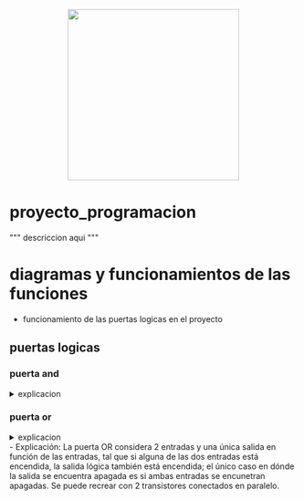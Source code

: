 <div align='center'>
<figure> <img src="https://res.cloudinary.com/dm0p2ljin/image/upload/v1714416338/error-418_dtb3ak.png" alt="" width="300" height="auto"/></br>
<figcaption><b></b></figcaption></figure>
</div>

# proyecto_programacion

"""
descriccion aqui
"""


# diagramas y funcionamientos de las funciones
- funcionamiento de las puertas logicas en el proyecto
## puertas logicas

### puerta and
<details><summary>explicacion</summary>
  - tabla de verdad:
  <table>
     <tr>
    <td> a </td> <td> b </td> <td> salida </td>
  </tr>
  <tr>
    <td> 0 </td> <td> 0 </td> <td> 0 </td>
  </tr>
  <tr>
    <td> 0 </td> <td> 1 </td> <td> 0 </td>
  </tr>
     <tr>
    <td> 1 </td> <td> 0 </td> <td> 0 </td>
  </tr>
     <tr>
    <td> 1 </td> <td> 1 </td> <td> 1 </td>
  </tr>
</table>
<br>
  - Explicacion: La puerta AND considera 2 entradas y una única salida en función de las entradas, encendiendose unicamente si ambas entradas están encendidas; en los otros casos la puerta se mantiene apagada. Se puede recrear con 2 transistores conectados en serie.
</details>

### puerta or

<details><summary>explicacion</summary>
  - tabla de verdad:
  <table>
     <tr>
    <td> a </td> <td> b </td> <td> salida </td>
  </tr>
  <tr>
    <td> 0 </td> <td> 0 </td> <td> 0 </td>
  </tr>
  <tr>
    <td> 0 </td> <td> 1 </td> <td> 1 </td>
  </tr>
     <tr>
    <td> 1 </td> <td> 0 </td> <td> 1 </td>
  </tr>
     <tr>
    <td> 1 </td> <td> 1 </td> <td> 1 </td>
  </tr>
</table>
<br>
</details>
- Explicación: La puerta OR considera 2 entradas y una única salida en función de las entradas, tal que si alguna de las dos entradas está encendida, la salida lógica también está encendida; el único caso en dónde la salida se encuentra apagada es si ambas entradas se encunetran apagadas. Se puede recrear con 2 transistores conectados en paralelo.
